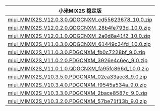 | 小米MIX2S  稳定版    |
| ---- |
| [miui_MIMIX2S_V12.0.3.0.QDGCNXM_cd55623678_10.0.zip](https://hugeota.d.miui.com/V12.0.3.0.QDGCNXM/miui_MIMIX2S_V12.0.3.0.QDGCNXM_cd55623678_10.0.zip)    |
| [miui_MIMIX2S_V12.0.2.0.QDGCNXM_28b4fe793d_10.0.zip](https://hugeota.d.miui.com/V12.0.2.0.QDGCNXM/miui_MIMIX2S_V12.0.2.0.QDGCNXM_28b4fe793d_10.0.zip)    |
| [miui_MIMIX2S_V12.0.1.0.QDGCNXM_2a0d8a41f2_10.0.zip](https://hugeota.d.miui.com/V12.0.1.0.QDGCNXM/miui_MIMIX2S_V12.0.1.0.QDGCNXM_2a0d8a41f2_10.0.zip)    |
| [miui_MIMIX2S_V11.0.3.0.QDGCNXM_61449c34fd_10.0.zip](https://hugeota.d.miui.com/V11.0.3.0.QDGCNXM/miui_MIMIX2S_V11.0.3.0.QDGCNXM_61449c34fd_10.0.zip)    |
| [miui_MIMIX2S_V11.0.3.0.PDGCNXM_fb0c7228bf_9.0.zip](https://hugeota.d.miui.com/V11.0.3.0.PDGCNXM/miui_MIMIX2S_V11.0.3.0.PDGCNXM_fb0c7228bf_9.0.zip)    |
| [miui_MIMIX2S_V11.0.2.0.PDGCNXM_3926e4c6ec_9.0.zip](https://hugeota.d.miui.com/V11.0.2.0.PDGCNXM/miui_MIMIX2S_V11.0.2.0.PDGCNXM_3926e4c6ec_9.0.zip)    |
| [miui_MIMIX2S_V11.0.1.0.QDGCNXM_fa95fc866d_10.0.zip](https://hugeota.d.miui.com/V11.0.1.0.QDGCNXM/miui_MIMIX2S_V11.0.1.0.QDGCNXM_fa95fc866d_10.0.zip)    |
| [miui_MIMIX2S_V10.3.5.0.PDGCNXM_02ca33aec8_9.0.zip](https://hugeota.d.miui.com/V10.3.5.0.PDGCNXM/miui_MIMIX2S_V10.3.5.0.PDGCNXM_02ca33aec8_9.0.zip)    |
| [miui_MIMIX2S_V10.3.4.0.PDGCNXM_f9545a534a_9.0.zip](https://hugeota.d.miui.com/V10.3.4.0.PDGCNXM/miui_MIMIX2S_V10.3.4.0.PDGCNXM_f9545a534a_9.0.zip)    |
| [miui_MIMIX2S_V10.3.3.0.PDGCNXM_2bace8587c_9.0.zip](https://hugeota.d.miui.com/V10.3.3.0.PDGCNXM/miui_MIMIX2S_V10.3.3.0.PDGCNXM_2bace8587c_9.0.zip)    |
| [miui_MIMIX2S_V10.3.2.0.PDGCNXM_57be71f13b_9.0.zip](https://hugeota.d.miui.com/V10.3.2.0.PDGCNXM/miui_MIMIX2S_V10.3.2.0.PDGCNXM_57be71f13b_9.0.zip)    |
